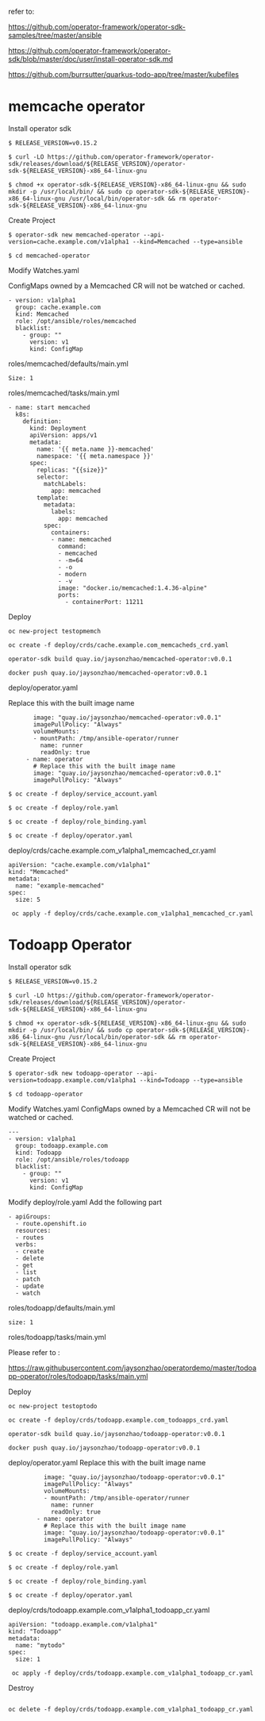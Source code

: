 refer to:

https://github.com/operator-framework/operator-sdk-samples/tree/master/ansible

https://github.com/operator-framework/operator-sdk/blob/master/doc/user/install-operator-sdk.md

https://github.com/burrsutter/quarkus-todo-app/tree/master/kubefiles

# memcache operator
Install operator sdk
```
$ RELEASE_VERSION=v0.15.2

$ curl -LO https://github.com/operator-framework/operator-sdk/releases/download/${RELEASE_VERSION}/operator-sdk-${RELEASE_VERSION}-x86_64-linux-gnu

$ chmod +x operator-sdk-${RELEASE_VERSION}-x86_64-linux-gnu && sudo mkdir -p /usr/local/bin/ && sudo cp operator-sdk-${RELEASE_VERSION}-x86_64-linux-gnu /usr/local/bin/operator-sdk && rm operator-sdk-${RELEASE_VERSION}-x86_64-linux-gnu
```
Create Project
```
$ operator-sdk new memcached-operator --api-version=cache.example.com/v1alpha1 --kind=Memcached --type=ansible

$ cd memcached-operator
```
Modify Watches.yaml

ConfigMaps owned by a Memcached CR will not be watched or cached.

```
- version: v1alpha1
  group: cache.example.com
  kind: Memcached
  role: /opt/ansible/roles/memcached
  blacklist:
    - group: ""
      version: v1
      kind: ConfigMap
```

 roles/memcached/defaults/main.yml
``` 
Size: 1
```

roles/memcached/tasks/main.yml 
```
- name: start memcached
  k8s:
    definition:
      kind: Deployment
      apiVersion: apps/v1
      metadata:
        name: '{{ meta.name }}-memcached'
        namespace: '{{ meta.namespace }}'
      spec:
        replicas: "{{size}}"
        selector:
          matchLabels:
            app: memcached
        template:
          metadata:
            labels:
              app: memcached
          spec:
            containers:
            - name: memcached
              command:
              - memcached
              - -m=64
              - -o
              - modern
              - -v
              image: "docker.io/memcached:1.4.36-alpine"
              ports:
                - containerPort: 11211
```
Deploy
```
oc new-project testopmemch

oc create -f deploy/crds/cache.example.com_memcacheds_crd.yaml

operator-sdk build quay.io/jaysonzhao/memcached-operator:v0.0.1

docker push quay.io/jaysonzhao/memcached-operator:v0.0.1
```

deploy/operator.yaml
   
   Replace this with the built image name
   ```
          image: "quay.io/jaysonzhao/memcached-operator:v0.0.1"
          imagePullPolicy: "Always"
          volumeMounts:
          - mountPath: /tmp/ansible-operator/runner
            name: runner
            readOnly: true
        - name: operator
          # Replace this with the built image name
          image: "quay.io/jaysonzhao/memcached-operator:v0.0.1"
          imagePullPolicy: "Always"
```

```
$ oc create -f deploy/service_account.yaml

$ oc create -f deploy/role.yaml

$ oc create -f deploy/role_binding.yaml

$ oc create -f deploy/operator.yaml

```

deploy/crds/cache.example.com_v1alpha1_memcached_cr.yaml
```
apiVersion: "cache.example.com/v1alpha1"
kind: "Memcached"
metadata:
  name: "example-memcached"
spec:
  size: 5
```
```
 oc apply -f deploy/crds/cache.example.com_v1alpha1_memcached_cr.yaml
```


# Todoapp Operator

Install operator sdk
```
$ RELEASE_VERSION=v0.15.2

$ curl -LO https://github.com/operator-framework/operator-sdk/releases/download/${RELEASE_VERSION}/operator-sdk-${RELEASE_VERSION}-x86_64-linux-gnu

$ chmod +x operator-sdk-${RELEASE_VERSION}-x86_64-linux-gnu && sudo mkdir -p /usr/local/bin/ && sudo cp operator-sdk-${RELEASE_VERSION}-x86_64-linux-gnu /usr/local/bin/operator-sdk && rm operator-sdk-${RELEASE_VERSION}-x86_64-linux-gnu
```
Create Project
```
$ operator-sdk new todoapp-operator --api-version=todoapp.example.com/v1alpha1 --kind=Todoapp --type=ansible

$ cd todoapp-operator 
```
Modify Watches.yaml
ConfigMaps owned by a Memcached CR will not be watched or cached.
```
---
- version: v1alpha1
  group: todoapp.example.com
  kind: Todoapp
  role: /opt/ansible/roles/todoapp
  blacklist:
    - group: ""
      version: v1
      kind: ConfigMap
```

Modify deploy/role.yaml
Add the following part
```
- apiGroups:
  - route.openshift.io
  resources:
  - routes
  verbs:
  - create
  - delete
  - get
  - list
  - patch
  - update
  - watch
```

 roles/todoapp/defaults/main.yml
``` 
size: 1
```

roles/todoapp/tasks/main.yml 

Please refer to :

https://raw.githubusercontent.com/jaysonzhao/operatordemo/master/todoapp-operator/roles/todoapp/tasks/main.yml


Deploy
```
oc new-project testoptodo

oc create -f deploy/crds/todoapp.example.com_todoapps_crd.yaml

operator-sdk build quay.io/jaysonzhao/todoapp-operator:v0.0.1

docker push quay.io/jaysonzhao/todoapp-operator:v0.0.1
```

deploy/operator.yaml
Replace this with the built image name
```
          image: "quay.io/jaysonzhao/todoapp-operator:v0.0.1"
          imagePullPolicy: "Always"
          volumeMounts:
          - mountPath: /tmp/ansible-operator/runner
            name: runner
            readOnly: true
        - name: operator
          # Replace this with the built image name
          image: "quay.io/jaysonzhao/todoapp-operator:v0.0.1"
          imagePullPolicy: "Always"

```
```
$ oc create -f deploy/service_account.yaml

$ oc create -f deploy/role.yaml

$ oc create -f deploy/role_binding.yaml

$ oc create -f deploy/operator.yaml
```


deploy/crds/todoapp.example.com_v1alpha1_todoapp_cr.yaml
```
apiVersion: "todoapp.example.com/v1alpha1"
kind: "Todoapp"
metadata:
  name: "mytodo"
spec:
  size: 1
```
```
 oc apply -f deploy/crds/todoapp.example.com_v1alpha1_todoapp_cr.yaml
```



Destroy
```

oc delete -f deploy/crds/todoapp.example.com_v1alpha1_todoapp_cr.yaml
```
